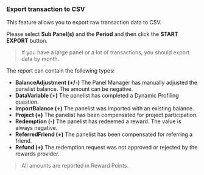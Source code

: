 ### Export transaction to CSV

This feature allows you to export raw transaction data to CSV. 

Please select **Sub Panel(s)** and the **Period** and then click the **START EXPORT** button.

> If you have a large panel or a lot of transactions, you should export data by month.

The report can contain the following types:

- **BalanceAdjustment (+/-)** The Panel Manager has manually adjusted the panelist balance. The amount can be negative.
- **DataVariable (+)** The panelist has completed a Dynamic Profiling question.
- **ImportBalance (+)** The panelist was imported with an existing balance.
- **Project (+)** The panelist has been compensated for project participation.
- **Redemption (-)** The panelist has redeemed a reward. The value is always negative.
- **ReferredFriend (+)** The panelist has been compensated for referring a friend.
- **Refund (+)** The redemption request was not approved or rejected by the rewards provider.

> All amounts are reported in Reward Points.
